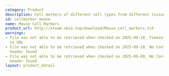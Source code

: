 ```yaml
---
category: Product
description: Cell markers of different cell types from different tissues in mouse
id: cellmarker.mouse
name: Mouse Cell Markers
product_url: http://xteam.xbio.top/download/Mouse_cell_markers.txt
warnings:
- File was not able to be retrieved when checked on 2025-09-10_ Timeout connecting
  to URL
- File was not able to be retrieved when checked on 2025-09-10_ No Content-Length
  header found
- File was not able to be retrieved when checked on 2025-09-09_ No Content-Length
  header found
layout: product_detail
---
```

